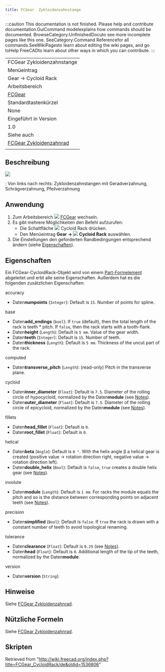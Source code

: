 ```yaml
---
title: FCGear  Zykloidenzahnstange
---
```

:::caution
This documentation is not finished. Please help and contribute documentation.GuiCommand modelexplains how commands should be documented. BrowseCategory:UnfinishedDocuto see more incomplete pages like this one. SeeCategory:Command Referencefor all commands.SeeWikiPagesto learn about editing the wiki pages, and go toHelp FreeCADto learn about other ways in which you can contribute.
:::

|  |
| --- |
| FCGear Zykloidenzahnstange |
| Menüeintrag |
| Gear → Cycloid Rack |
| Arbeitsbereich |
| [FCGear](/FCGear_Workbench/de "FCGear Workbench/de") |
| Standardtastenkürzel |
| None |
| Eingeführt in Version |
| 1.0 |
| Siehe auch |
| [FCGear Zykloidenzahnrad](/FCGear_CycloidGear/de "FCGear CycloidGear/de") |
|  |

## Beschreibung

![](/images/FCGear_CycloidRack-01.png)

:   Von links nach rechts: Zykloidenzahnstangen mit Geradverzahnung, Schrägverzahnung, Pfeilverzahnung

## Anwendung

1. Zum Arbeitsbereich ![](/images/FCGear_workbench_icon.svg) [FCGear](/FCGear_Workbench/de "FCGear Workbench/de") wechseln.
2. Es gibt mehrere Möglichkeiten den Befehl aufzurufen:
   * Die Schaltfläche ![](/images/FCGear_CycloidRack.svg) Cycloid Rack drücken.
   * Den Menüeintrag **Gear → ![](/images/FCGear_CycloidRack.svg) Cycloid Rack** auswählen.
3. Die Einstellungen den geforderten Randbedingungen entsprechend ändern (siehe [Eigenschaften](#Eigenschaften)).

## Eigenschaften

Ein FCGear-CycloidRack-Objekt wird von einem [Part-Formelement](/Part_Feature/de "Part Feature/de") abgeleitet und erbt alle seine Eigenschaften. Außerdem hat es die folgenden zusätzlichen Eigenschaften:

accuracy

* Daten**numpoints** (`Integer`): Default is `15`. Number of points for spline.

base

* Daten**add\_endings** (`bool`): If `true` (default), then the total length of the rack is teeth \* pitch. If `false`, then the rack starts with a tooth-flank.
* Daten**height** (`Length`): Default is `5 mm`. Value of the gear width.
* Daten**teeth** (`Integer`): Default is `15`. Number of teeth.
* Daten**thickness** (`Length`): Default is `5 mm`. Thickness of the uncut part of the rack.

computed

* Daten**transverse\_pitch** (`Length`): (read-only) Pitch in the transverse plane.

cycloid

* Daten**inner\_diameter** (`Float`): Default is `7.5`. Diameter of the rolling circle of hypocycloid, normalized by the Daten**module** (see [Notes](/FCGear_CycloidGear#Notes "FCGear CycloidGear")).
* Daten**outer\_diameter** (`Float`): Default is `7.5`. Diameter of the rolling circle of epicycloid, normalized by the Daten**module** (see [Notes](/FCGear_CycloidGear#Notes "FCGear CycloidGear")).

fillets

* Daten**head\_fillet** (`Float`): Default is `0`.
* Daten**root\_fillet** (`Float`): Default is `0`.

helical

* Daten**beta** (`Angle`): Default is `0 °`. With the helix angle β a helical gear is created (positive value → rotation direction right, negative value → rotation direction left).
* Daten**double\_helix** (`Bool`): Default is `false`, `true` creates a double helix gear (see [Notes](/FCGear_CycloidGear#Notes "FCGear CycloidGear")).

involute

* Daten**module** (`Length`): Default is `1 mm`. For racks the module equals the pitch and so is the distance between corresponding points on adjacent teeth (see [Notes](/FCGear_CycloidGear#Notes "FCGear CycloidGear")).

precision

* Daten**simplified** (`Bool`): Default is `false`. If `true` the rack is drawn with a constant number of teeth to avoid topological renaming.

tolerance

* Daten**clearance** (`Float`): Default is `0.25` (see [Notes](/FCGear_CycloidGear#Notes "FCGear CycloidGear")).
* Daten**head** (`Float`): Default is `0`. Additional length of the tip of the teeth, normalized by the Daten**module**.

version

* Daten**version** (`String`):

## Hinweise

Siehe [FCGear Zykloidenzahnrad](/FCGear_CycloidGear/de#Hinweise "FCGear CycloidGear/de").

## Nützliche Formeln

Siehe [FCGear Zykloidenzahnrad](/FCGear_CycloidGear/de#Nützliche_Formeln "FCGear CycloidGear/de").

## Skripten

Retrieved from "<http://wiki.freecad.org/index.php?title=FCGear_CycloidRack/de&oldid=1536806>"
